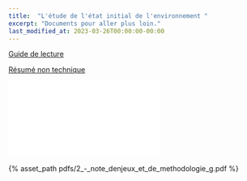 ```yaml
---
title:  "L'étude de l'état initial de l'environnement "
excerpt: "Documents pour aller plus loin."
last_modified_at: 2023-03-26T00:00:00-00:00
---
```


<a href="{{ site.url }}/plan-paysage-quimper/assets/pdfs/0_-_guide_de_lecture_indb_avec_couv_1.pdf" type="application/pdf;">Guide de lecture</a>

<a href="{{ site.url }}/plan-paysage-quimper/assets/pdfs/1_-_rnt_e_avec_couv.pdf" type="application/pdf;">Résumé non technique </a>

<embed src="{{ site.url }}/plan-paysage-quimper/assets/pdfs/2_-_note_denjeux_et_de_methodologie_g.pdf" type="application/pdf"/>

{% asset_path pdfs/2_-_note_denjeux_et_de_methodologie_g.pdf %}